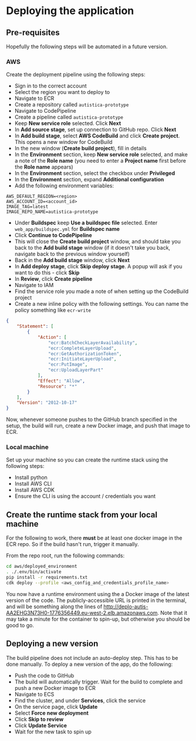 # Deploying the application

## Pre-requisites

Hopefully the following steps will be automated in a future version.

### AWS

Create the deployment pipeline using the following steps:

- Sign in to the correct account
- Select the region you want to deploy to
- Navigate to ECR
- Create a repository called `autistica-prototype`
- Navigate to CodePipeline
- Create a pipeline called `autistica-prototype`
- Keep **New service role** selected. Click **Next**
- In **Add source stage**, set up connection to GitHub repo. Click **Next**
- In **Add build stage**, select **AWS CodeBuild** and click **Create project**. This opens a new window for CodeBuild
- In the new window (**Create build project**), fill in details
- In the **Environment** section, keep **New service role** selected, and make a note of the **Role name**
(you need to enter a **Project name** first before the **Role name** appears)
- In the **Environment** section, select the checkbox under **Privileged**
- In the **Environment** section, expand **Additional configuration**
- Add the following environment variables:

```
AWS_DEFAULT_REGION=<region>
AWS_ACCOUNT_ID=<account_id>
IMAGE_TAG=latest
IMAGE_REPO_NAME=autistica-prototype
```

- Under **Buildspec** keep **Use a buildspec file** selected. Enter `web_app/buildspec.yml` for **Buildspec name**
- Click **Continue to CodePipeline**
- This will close the **Create build project** window, and should take you back to the **Add build stage** window
(if it doesn't take you back, navigate back to the previous window yourself)
- Back in the **Add build stage** window, click **Next** 
- In **Add deploy stage**, click **Skip deploy stage**. A popup will ask if you want to do this - click **Skip**
- In **Review**, click **Create pipeline**
- Navigate to IAM
- Find the service role you made a note of when setting up the CodeBuild project
- Create a new inline policy with the following settings. You can name the policy something like `ecr-write`

```json
{
    "Statement": [
        {
            "Action": [
                "ecr:BatchCheckLayerAvailability",
                "ecr:CompleteLayerUpload",
                "ecr:GetAuthorizationToken",
                "ecr:InitiateLayerUpload",
                "ecr:PutImage",
                "ecr:UploadLayerPart"
            ],
            "Effect": "Allow",
            "Resource": "*"
        }
    ],
    "Version": "2012-10-17"
}
```

Now, whenever someone pushes to the GitHub branch specified in the setup, the build will run, create a new Docker
image, and push that image to ECR.

### Local machine

Set up your machine so you can create the runtime stack using the following steps:

- Install python
- Install AWS CLI
- Install AWS CDK
- Ensure the CLI is using the account / credentials you want


## Create the runtime stack from your local machine

For the following to work, there **must** be at least one docker image in the ECR repo. So if the build hasn't run,
trigger it manually.

From the repo root, run the following commands:

```bash
cd aws/deployed_environment
. ./.env/bin/activate
pip install -r requirements.txt
cdk deploy --profile <aws_config_and_credentials_profile_name>
```

You now have a runtime environment using the a Docker image of the latest version of the code. The publicly-accessible
URL is printed in the terminal, and will be something along the lines of
http://deplo-autis-AA2EHG3N73H0-1776356449.eu-west-2.elb.amazonaws.com. Note that it may take a minute for the 
container to spin-up, but otherwise you should be good to go.


## Deploying a new version

The build pipeline does not include an auto-deploy step. This has to be done manually. To deploy a new version
of the app, do the following:

- Push the code to GitHub
- The build will automatically trigger. Wait for the build to complete and push a new Docker image to ECR
- Navigate to ECS
- Find the cluster, and under **Services**, click the service
- On the service page, click **Update**
- Select **Force new deployment**
- Click **Skip to review**
- Click **Update Service**
- Wait for the new task to spin up
